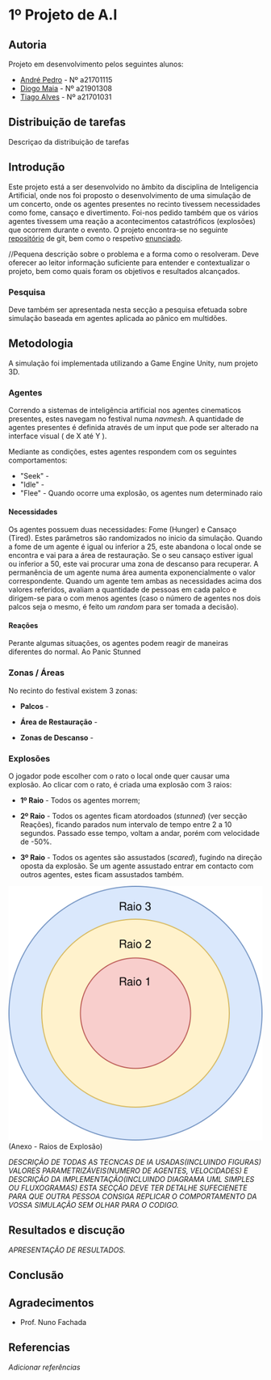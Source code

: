 # 1º Projeto de A.I
## Autoria
Projeto em desenvolvimento pelos seguintes alunos:
* [André Pedro](https://github.com/andre-pedro) - Nº a21701115
* [Diogo Maia](https://github.com/IssaMaia) - Nº a21901308
* [Tiago Alves](https://github.com/Synpse) - Nº a21701031
## Distribuição de tarefas
Descriçao da distribuição de tarefas 

## Introdução
Este projeto está a ser desenvolvido no âmbito da disciplina de Inteligencia Artificial, onde nos foi proposto o desenvolvimento de uma simulação de um concerto, onde os agentes presentes no recinto tivessem necessidades como fome, cansaço e divertimento. Foi-nos pedido também que os vários agentes tivessem uma reação a acontecimentos catastróficos (explosões) que ocorrem durante o evento. O projeto encontra-se no seguinte [repositório] de git, bem como o respetivo [enunciado].

//Pequena descrição sobre o problema e a forma como o resolveram. Deve oferecer ao leitor informação suficiente para entender e contextualizar o projeto,
bem como quais foram os objetivos e resultados alcançados.

### Pesquisa
 Deve também ser apresentada nesta secção a pesquisa efetuada sobre simulação baseada em agentes aplicada ao pânico em multidões.

## Metodologia
A simulação foi implementada utilizando a Game Engine Unity, num projeto 3D.

### Agentes
Correndo a sistemas de inteligência artificial nos agentes cinematicos presentes, estes navegam no festival numa _navmesh_. A quantidade de agentes presentes é definida através de um input que pode ser alterado na interface visual ( de X até Y ).

Mediante as condições, estes agentes respondem com os seguintes comportamentos:

* "Seek" - 
* "Idle" - 
* "Flee" - Quando ocorre uma explosão, os agentes num determinado raio 

#### Necessidades

Os agentes possuem duas necessidades: Fome (Hunger) e Cansaço (Tired). Estes parâmetros são randomizados no inicio da simulação. Quando a fome de um agente é igual ou inferior a 25, este abandona o local onde se encontra e vai para a área de restauração. Se o seu cansaço estiver igual ou inferior a 50, este vai procurar uma zona de descanso para recuperar. A permanência de um agente numa área aumenta exponencialmente o valor correspondente. Quando um agente tem ambas as necessidades acima dos valores referidos, avaliam a quantidade de pessoas em cada palco e dirigem-se para o com menos agentes (caso o número de agentes nos dois palcos seja o mesmo, é feito um _random_ para ser tomada a decisão).

#### Reações

Perante algumas situações, os agentes podem reagir de maneiras diferentes do normal. Ao 
Panic
Stunned

### Zonas / Áreas

No recinto do festival existem 3 zonas:

* **Palcos** - 

* **Área de Restauração** - 

* **Zonas de Descanso** - 


### Explosões

O jogador pode escolher com o rato o local onde quer causar uma explosão. Ao clicar com o rato, é criada uma explosão com 3 raios:

* **1º Raio** - Todos os agentes morrem;

* **2º Raio** - Todos os agentes ficam atordoados (_stunned_) (ver secção Reações), ficando  parados num intervalo de tempo entre 2 a 10 segundos. Passado esse tempo, voltam a andar, porém com velocidade de -50%.

* **3º Raio** - Todos os agentes são assustados (_scared_), fugindo na direção oposta da explosão. Se um agente assustado entrar em contacto com outros agentes, estes ficam assustados também.

![anexoRaios](relatorioAnexos/raios.svg)
(Anexo - Raios de Explosão)

*DESCRIÇÃO DE TODAS AS TECNCAS DE IA USADAS(INCLUINDO FIGURAS)
VALORES PARAMETRIZÁVEIS(NUMERO DE AGENTES, VELOCIDADES) E DESCRIÇÃO DA IMPLEMENTAÇÃO(INCLUINDO DIAGRAMA UML SIMPLES OU FLUXOGRAMAS)
ESTA SECÇÃO DEVE TER DETALHE SUFECIENETE PARA QUE OUTRA PESSOA CONSIGA REPLICAR O COMPORTAMENTO DA VOSSA SIMULAÇÃO SEM OLHAR PARA O CODIGO.*
## Resultados e discução
*APRESENTAÇÃO DE RESULTADOS.*
## Conclusão
## Agradecimentos
* Prof. Nuno Fachada
## Referencias
*Adicionar referências*


[repositório]:https://github.com/andre-pedro/projeto1Ai
[enunciado]:https://github.com/VideojogosLusofona/lp2_2019_p1